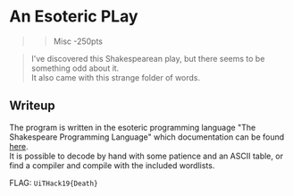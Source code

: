 # An Esoteric PLay
>> Misc -250pts

>I've discovered this Shakespearean play, but there seems to be something odd about it. <br>
>It also came with this strange folder of words. <br>

## Writeup
The program is written in the esoteric programming language "The Shakespeare Programming Language" which documentation can be found [here](http://shakespearelang.sourceforge.net/report/shakespeare/shakespeare.html#foot35). <br>
It is possible to decode by hand with some patience and an ASCII table, or find a compiler and compile with the included wordlists. <br>

FLAG: `UiTHack19{Death}`
